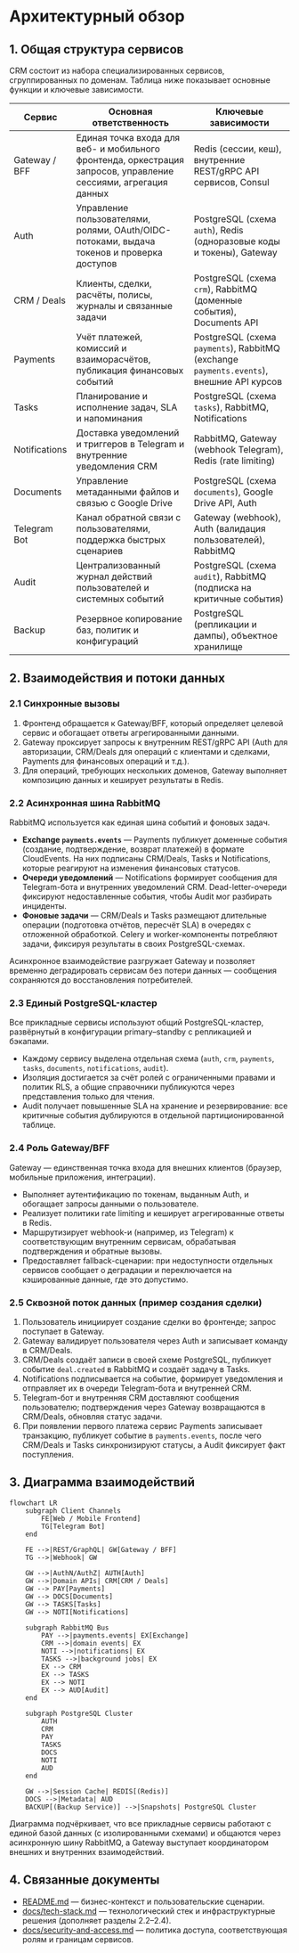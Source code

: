 # Архитектурный обзор

## 1. Общая структура сервисов

CRM состоит из набора специализированных сервисов, сгруппированных по доменам. Таблица ниже показывает основные функции и ключевые зависимости.

| Сервис | Основная ответственность | Ключевые зависимости |
| --- | --- | --- |
| Gateway / BFF | Единая точка входа для веб- и мобильного фронтенда, оркестрация запросов, управление сессиями, агрегация данных | Redis (сессии, кеш), внутренние REST/gRPC API сервисов, Consul |
| Auth | Управление пользователями, ролями, OAuth/OIDC-потоками, выдача токенов и проверка доступов | PostgreSQL (схема `auth`), Redis (одноразовые коды и токены), Gateway |
| CRM / Deals | Клиенты, сделки, расчёты, полисы, журналы и связанные задачи | PostgreSQL (схема `crm`), RabbitMQ (доменные события), Documents API |
| Payments | Учёт платежей, комиссий и взаиморасчётов, публикация финансовых событий | PostgreSQL (схема `payments`), RabbitMQ (exchange `payments.events`), внешние API курсов |
| Tasks | Планирование и исполнение задач, SLA и напоминания | PostgreSQL (схема `tasks`), RabbitMQ, Notifications |
| Notifications | Доставка уведомлений и триггеров в Telegram и внутренние уведомления CRM | RabbitMQ, Gateway (webhook Telegram), Redis (rate limiting) |
| Documents | Управление метаданными файлов и связью с Google Drive | PostgreSQL (схема `documents`), Google Drive API, Auth |
| Telegram Bot | Канал обратной связи с пользователями, поддержка быстрых сценариев | Gateway (webhook), Auth (валидация пользователей), RabbitMQ |
| Audit | Централизованный журнал действий пользователей и системных событий | PostgreSQL (схема `audit`), RabbitMQ (подписка на критичные события) |
| Backup | Резервное копирование баз, политик и конфигураций | PostgreSQL (репликации и дампы), объектное хранилище |

## 2. Взаимодействия и потоки данных

### 2.1 Синхронные вызовы

1. Фронтенд обращается к Gateway/BFF, который определяет целевой сервис и обогащает ответы агрегированными данными.
2. Gateway проксирует запросы к внутренним REST/gRPC API (Auth для авторизации, CRM/Deals для операций с клиентами и сделками, Payments для финансовых операций и т.д.).
3. Для операций, требующих нескольких доменов, Gateway выполняет композицию данных и кеширует результаты в Redis.

### 2.2 Асинхронная шина RabbitMQ

RabbitMQ используется как единая шина событий и фоновых задач.

* **Exchange `payments.events`** — Payments публикует доменные события (создание, подтверждение, возврат платежей) в формате CloudEvents. На них подписаны CRM/Deals, Tasks и Notifications, которые реагируют на изменения финансовых статусов.
* **Очереди уведомлений** — Notifications формирует сообщения для Telegram-бота и внутренних уведомлений CRM. Dead-letter-очереди фиксируют недоставленные события, чтобы Audit мог разбирать инциденты.
* **Фоновые задачи** — CRM/Deals и Tasks размещают длительные операции (подготовка отчётов, пересчёт SLA) в очередях с отложенной обработкой. Celery и worker-компоненты потребляют задачи, фиксируя результаты в своих PostgreSQL-схемах.

Асинхронное взаимодействие разгружает Gateway и позволяет временно деградировать сервисам без потери данных — сообщения сохраняются до восстановления потребителей.

### 2.3 Единый PostgreSQL-кластер

Все прикладные сервисы используют общий PostgreSQL-кластер, развёрнутый в конфигурации primary–standby с репликацией и бэкапами.

* Каждому сервису выделена отдельная схема (`auth`, `crm`, `payments`, `tasks`, `documents`, `notifications`, `audit`).
* Изоляция достигается за счёт ролей с ограниченными правами и политик RLS, а общие справочники публикуются через представления только для чтения.
* Audit получает повышенные SLA на хранение и резервирование: все критичные события дублируются в отдельной партиционированной таблице.

### 2.4 Роль Gateway/BFF

Gateway — единственная точка входа для внешних клиентов (браузер, мобильные приложения, интеграции).

* Выполняет аутентификацию по токенам, выданным Auth, и обогащает запросы данными о пользователе.
* Реализует политики rate limiting и кеширует агрегированные ответы в Redis.
* Маршрутизирует webhook-и (например, из Telegram) к соответствующим внутренним сервисам, обрабатывая подтверждения и обратные вызовы.
* Предоставляет fallback-сценарии: при недоступности отдельных сервисов сообщает о деградации и переключается на кэшированные данные, где это допустимо.

### 2.5 Сквозной поток данных (пример создания сделки)

1. Пользователь инициирует создание сделки во фронтенде; запрос поступает в Gateway.
2. Gateway валидирует пользователя через Auth и записывает команду в CRM/Deals.
3. CRM/Deals создаёт записи в своей схеме PostgreSQL, публикует событие `deal.created` в RabbitMQ и создаёт задачу в Tasks.
4. Notifications подписывается на событие, формирует уведомления и отправляет их в очереди Telegram-бота и внутренней CRM.
5. Telegram-бот и внутренняя CRM доставляют сообщения пользователю; подтверждения через Gateway возвращаются в CRM/Deals, обновляя статус задачи.
6. При появлении первого платежа сервис Payments записывает транзакцию, публикует событие в `payments.events`, после чего CRM/Deals и Tasks синхронизируют статусы, а Audit фиксирует факт поступления.

## 3. Диаграмма взаимодействий

```mermaid
flowchart LR
    subgraph Client Channels
        FE[Web / Mobile Frontend]
        TG[Telegram Bot]
    end

    FE -->|REST/GraphQL| GW[Gateway / BFF]
    TG -->|Webhook| GW

    GW -->|AuthN/AuthZ| AUTH[Auth]
    GW -->|Domain APIs| CRM[CRM / Deals]
    GW --> PAY[Payments]
    GW --> DOCS[Documents]
    GW --> TASKS[Tasks]
    GW --> NOTI[Notifications]

    subgraph RabbitMQ Bus
        PAY -->|payments.events| EX[Exchange]
        CRM -->|domain events| EX
        NOTI -->|notifications| EX
        TASKS -->|background jobs| EX
        EX --> CRM
        EX --> TASKS
        EX --> NOTI
        EX --> AUD[Audit]
    end

    subgraph PostgreSQL Cluster
        AUTH
        CRM
        PAY
        TASKS
        DOCS
        NOTI
        AUD
    end

    GW -->|Session Cache| REDIS[(Redis)]
    DOCS -->|Metadata| AUD
    BACKUP[(Backup Service)] -->|Snapshots| PostgreSQL Cluster
```

Диаграмма подчёркивает, что все прикладные сервисы работают с единой базой данных (с изолированными схемами) и общаются через асинхронную шину RabbitMQ, а Gateway выступает координатором внешних и внутренних взаимодействий.

## 4. Связанные документы

* [README.md](../README.md) — бизнес-контекст и пользовательские сценарии.
* [docs/tech-stack.md](tech-stack.md) — технологический стек и инфраструктурные решения (дополняет разделы 2.2–2.4).
* [docs/security-and-access.md](security-and-access.md) — политика доступа, соответствующая ролям и границам сервисов.
